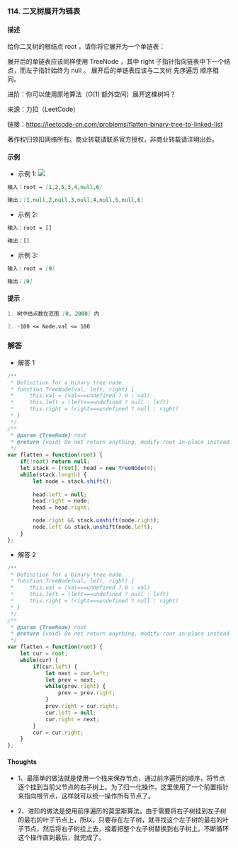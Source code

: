 ### 114. 二叉树展开为链表

#### 描述

给你二叉树的根结点 root ，请你将它展开为一个单链表：

展开后的单链表应该同样使用 TreeNode ，其中 right 子指针指向链表中下一个结点，而左子指针始终为 null 。
展开后的单链表应该与二叉树 先序遍历 顺序相同。

进阶：你可以使用原地算法（O(1) 额外空间）展开这棵树吗？

来源：力扣（LeetCode）

链接：https://leetcode-cn.com/problems/flatten-binary-tree-to-linked-list

著作权归领扣网络所有。商业转载请联系官方授权，非商业转载请注明出处。

#### 示例

+ 示例 1:
![](https://assets.leetcode.com/uploads/2021/01/14/flaten.jpg)
```md
输入：root = [1,2,5,3,4,null,6]

输出：[1,null,2,null,3,null,4,null,5,null,6]
```
+ 示例 2:
```md
输入：root = []

输出：[]
```
+ 示例 3:
```md
输入：root = [0]

输出：[0]
```


#### 提示
```md
1. 树中结点数在范围 [0, 2000] 内

2. -100 <= Node.val <= 100
```

### 解答

+ 解答 1
```js
/**
 * Definition for a binary tree node.
 * function TreeNode(val, left, right) {
 *     this.val = (val===undefined ? 0 : val)
 *     this.left = (left===undefined ? null : left)
 *     this.right = (right===undefined ? null : right)
 * }
 */
/**
 * @param {TreeNode} root
 * @return {void} Do not return anything, modify root in-place instead.
 */
var flatten = function(root) {
    if(!root) return null;
    let stack = [root], head = new TreeNode(0);
    while(stack.length) {
        let node = stack.shift();
        
        head.left = null;
        head.right = node;
        head = head.right;

        node.right && stack.unshift(node.right);
        node.left && stack.unshift(node.left);
    }
};
```

+ 解答 2
```js
/**
 * Definition for a binary tree node.
 * function TreeNode(val, left, right) {
 *     this.val = (val===undefined ? 0 : val)
 *     this.left = (left===undefined ? null : left)
 *     this.right = (right===undefined ? null : right)
 * }
 */
/**
 * @param {TreeNode} root
 * @return {void} Do not return anything, modify root in-place instead.
 */
var flatten = function(root) {
    let cur = root;
    while(cur) {
        if(cur.left) {
            let next = cur.left;
            let prev = next;
            while(prev.right) {
                prev = prev.right;
            }
            prev.right = cur.right;
            cur.left = null;
            cur.right = next;
        }
        cur = cur.right;
    }
};
```


#### Thoughts

+ 1、最简单的做法就是使用一个栈来保存节点，通过前序遍历的顺序，将节点逐个挂到当前父节点的右子树上。为了归一化操作，这里使用了一个前置指针来指向根节点，这样就可以统一操作所有节点了。

+ 2、进阶的做法是使用前序遍历的莫里斯算法。由于需要将右子树挂到左子树的最右的叶子节点上，所以，只要存在左子树，就寻找这个左子树的最右的叶子节点，然后将右子树挂上去，接着把整个左子树替换到右子树上。不断循环这个操作直到最后，就完成了。